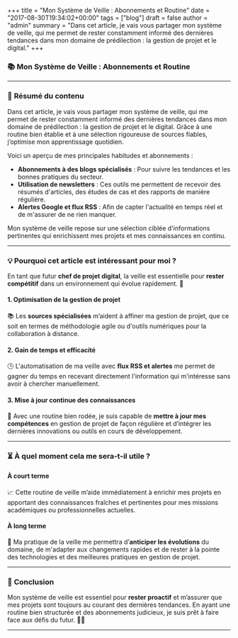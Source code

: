 +++
title = "Mon Système de Veille : Abonnements et Routine"
date = "2017-08-30T19:34:02+00:00"
tags = ["blog"]
draft = false
author = "admin"
summary = "Dans cet article, je vais vous partager mon système de veille, qui me permet de rester constamment informé des dernières tendances dans mon domaine de prédilection : la gestion de projet et le digital."
+++


### 📚 **Mon Système de Veille : Abonnements et Routine**  
---

### 📝 **Résumé du contenu**  
Dans cet article, je vais vous partager mon système de veille, qui me permet de rester constamment informé des dernières tendances dans mon domaine de prédilection : la gestion de projet et le digital. Grâce à une routine bien établie et à une sélection rigoureuse de sources fiables, j’optimise mon apprentissage quotidien.  

Voici un aperçu de mes principales habitudes et abonnements :  
- **Abonnements à des blogs spécialisés** : Pour suivre les tendances et les bonnes pratiques du secteur.  
- **Utilisation de newsletters** : Ces outils me permettent de recevoir des résumés d'articles, des études de cas et des rapports de manière régulière.  
- **Alertes Google et flux RSS** : Afin de capter l'actualité en temps réel et de m'assurer de ne rien manquer.  

Mon système de veille repose sur une sélection ciblée d'informations pertinentes qui enrichissent mes projets et mes connaissances en continu.  

---

### 💡 **Pourquoi cet article est intéressant pour moi ?**  
En tant que futur **chef de projet digital**, la veille est essentielle pour **rester compétitif** dans un environnement qui évolue rapidement. 🚀  

#### 1. **Optimisation de la gestion de projet**  
📚 Les **sources spécialisées** m’aident à affiner ma gestion de projet, que ce soit en termes de méthodologie agile ou d'outils numériques pour la collaboration à distance.  

#### 2. **Gain de temps et efficacité**  
🕒 L'automatisation de ma veille avec **flux RSS et alertes** me permet de gagner du temps en recevant directement l'information qui m'intéresse sans avoir à chercher manuellement.  

#### 3. **Mise à jour continue des connaissances**  
🔄 Avec une routine bien rodée, je suis capable de **mettre à jour mes compétences** en gestion de projet de façon régulière et d’intégrer les dernières innovations ou outils en cours de développement.  

---

### ⏳ **À quel moment cela me sera-t-il utile ?**  

#### **À court terme**  
📈 Cette routine de veille m’aide immédiatement à enrichir mes projets en apportant des connaissances fraîches et pertinentes pour mes missions académiques ou professionnelles actuelles.  

#### **À long terme**  
🌟 Ma pratique de la veille me permettra d’**anticiper les évolutions** du domaine, de m'adapter aux changements rapides et de rester à la pointe des technologies et des meilleures pratiques en gestion de projet.  

---

### 🌱 **Conclusion**  
Mon système de veille est essentiel pour **rester proactif** et m’assurer que mes projets sont toujours au courant des dernières tendances. En ayant une routine bien structurée et des abonnements judicieux, je suis prêt à faire face aux défis du futur. 📅✨  

---